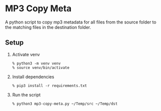 # MP3 Copy Meta

A python script to copy mp3 metadata for all files from the source folder to the matching files in the destination folder.

## Setup

1. Activate venv
    ```
    % python3 -m venv venv
    % source venv/bin/activate
    ```
2. Install dependencies

    ```
    % pip3 install -r requirements.txt
    ```

3. Run the script

   ```
   % python3 mp3-copy-meta.py ~/Temp/src ~/Temp/dst
   ```

